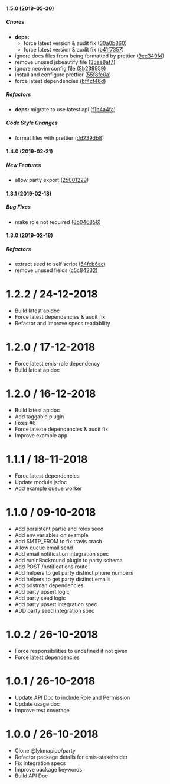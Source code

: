 #### 1.5.0 (2019-05-30)

##### Chores

* **deps:**
  *  force latest version & audit fix ([30a0b860](https://github.com/CodeTanzania/emis-stakeholder/commit/30a0b8605e3b4181157855481f023d1470204a69))
  *  force latest version & audit fix ([b41f7357](https://github.com/CodeTanzania/emis-stakeholder/commit/b41f73574f9a1ce46d4493403414f40c5d6c0228))
*  ignore docs files from being formatted by prettier ([9ec349f4](https://github.com/CodeTanzania/emis-stakeholder/commit/9ec349f42a5c280a0bd4162c6f9eaea8241c43fc))
*  remove unused jsbeautify file ([35ee8af7](https://github.com/CodeTanzania/emis-stakeholder/commit/35ee8af713538f521a54c68b225ffee1626cde3d))
*  ignore neovim config file ([8b239959](https://github.com/CodeTanzania/emis-stakeholder/commit/8b23995940bcaaf630b1c77325ffa812bf35b21d))
*  install and configure prettier ([55f8fe0a](https://github.com/CodeTanzania/emis-stakeholder/commit/55f8fe0a1e8fb1172e3fd6c0b759846340f96024))
*  force latest dependencies ([bf4cf46d](https://github.com/CodeTanzania/emis-stakeholder/commit/bf4cf46d8657369c636844b1ba864146032e6a32))

##### Refactors

* **deps:**  migrate to use latest api ([f1b4a4fa](https://github.com/CodeTanzania/emis-stakeholder/commit/f1b4a4fa806a5e125216e4379c20d5b3f7b670bb))

##### Code Style Changes

*  format files with prettier ([dd239db8](https://github.com/CodeTanzania/emis-stakeholder/commit/dd239db886a90816b8dd441403baa62da1ff0aa2))

#### 1.4.0 (2019-02-21)

##### New Features

*  allow party export ([25001229](https://github.com/CodeTanzania/emis-stakeholder/commit/25001229342e31b4afa6a5580338b737d096675f))

#### 1.3.1 (2019-02-18)

##### Bug Fixes

*  make role not required ([8b046856](https://github.com/CodeTanzania/emis-stakeholder/commit/8b0468567b2ce820a4c951f62fc556faa4397544))

#### 1.3.0 (2019-02-18)

##### Refactors

*  extract seed to self script ([54fcb6ac](https://github.com/CodeTanzania/emis-stakeholder/commit/54fcb6acb54034fa405c7f0396cf191de7f3e597))
*  remove unused fields ([c5c84232](https://github.com/CodeTanzania/emis-stakeholder/commit/c5c842327c59d379e63980cc4fa8e60b62cb95b8))

# 1.2.2 / 24-12-2018
- Build latest apidoc
- Force latest dependencies & audit fix
- Refactor and improve specs readability

# 1.2.0 / 17-12-2018
- Force latest emis-role dependency
- Build latest apidoc

# 1.2.0 / 16-12-2018
- Build latest apidoc
- Add taggable plugin   
- Fixes #6
- Force lateste dependencies & audit fix
- Improve example app

# 1.1.1 / 18-11-2018
- Force latest dependencies
- Update module jsdoc 
- Add example queue worker

# 1.1.0 / 09-10-2018
- Add persistent partie and roles seed
- Add env variables on example
- Add SMTP_FROM to fix travis crash
- Allow queue email send
- Add email notification integration spec
- Add runInBackround plugin to party schema
- Add POST /notifications route
- Add helpers to get party distinct phone numbers
- Add helpers to get party distinct emails
- Add postman dependencies
- Add party upsert logic
- Add party seed logic
- Add party upsert integration spec
- ADD party seed integration spec


# 1.0.2 / 26-10-2018
- Force responsibilities to undefined if not given
- Force latest dependencies

# 1.0.1 / 26-10-2018
- Update API Doc to include Role and Permission
- Update usage doc
- Improve test coverage         


# 1.0.0 / 26-10-2018
- Clone @lykmapipo/party
- Refactor package details for emis-stakeholder
- Fix integration specs
- Improve package keywords
- Build API Doc

